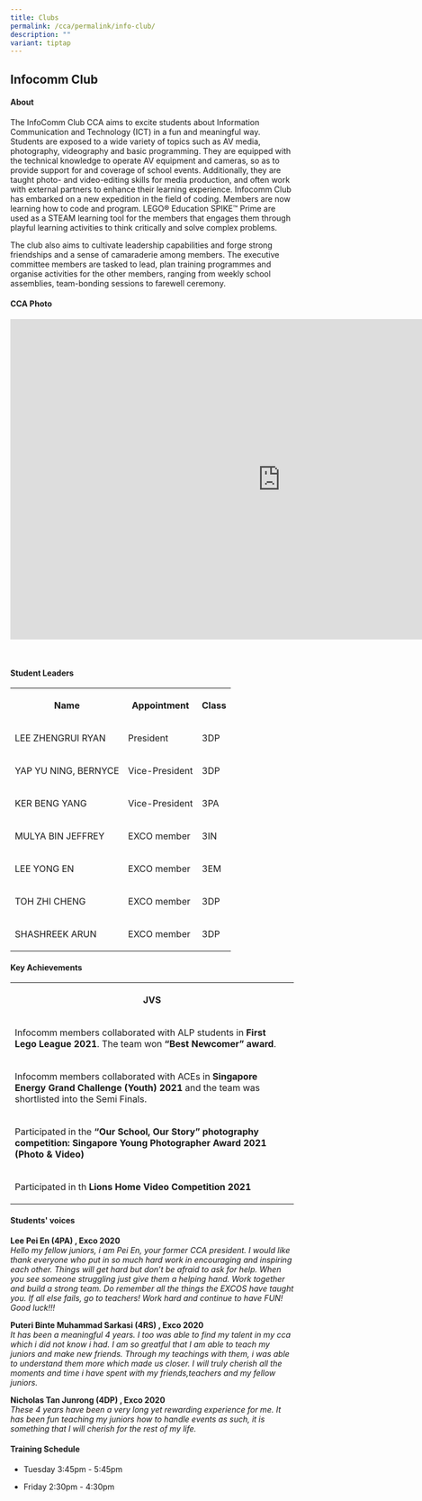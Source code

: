 ```yaml
---
title: Clubs
permalink: /cca/permalink/info-club/
description: ""
variant: tiptap
---
```

<h2>Infocomm Club</h2><h4>About</h4><p>The InfoComm Club CCA aims to excite students about Information Communication and Technology (ICT) in a fun and meaningful way. Students are exposed to a wide variety of topics such as AV media, photography, videography and basic programming. They are equipped with the technical knowledge to operate AV equipment and cameras, so as to provide support for and coverage of school events. Additionally, they are taught photo- and video-editing skills for media production, and often work with external partners to enhance their learning experience. Infocomm Club has embarked on a new expedition in the field of coding. Members are now learning how to code and program. LEGO® Education SPIKE™ Prime are used as a STEAM learning tool for the members that engages them through playful learning activities to think critically and solve complex problems.</p><p>The club also aims to cultivate leadership capabilities and forge strong friendships and a sense of camaraderie among members. The executive committee members are tasked to lead, plan training programmes and organise activities for the other members, ranging from weekly school assemblies, team-bonding sessions to farewell ceremony.</p><h4>CCA Photo</h4><div class="iframe-wrapper"><iframe height="569" width="960" allowfullscreen="true" frameborder="0" src="https://docs.google.com/presentation/d/e/2PACX-1vS0-kERLIr74LJ_AoWRJCo8PXA5TLK72xZQSUzJHIKczMDJAGl_ZVhNrWZJi9Oaz9_QT9uzavIyxznz/embed?start=true&amp;loop=true&amp;delayms=5000"></iframe></div><p><br></p><h4>Student Leaders</h4><table><tbody><tr><th rowspan="1" colspan="1"><p>Name</p></th><th rowspan="1" colspan="1"><p>Appointment</p></th><th rowspan="1" colspan="1"><p>Class</p></th></tr><tr><td rowspan="1" colspan="1"><p>LEE ZHENGRUI RYAN</p></td><td rowspan="1" colspan="1"><p>President</p></td><td rowspan="1" colspan="1"><p>3DP</p></td></tr><tr><td rowspan="1" colspan="1"><p>YAP YU NING, BERNYCE</p></td><td rowspan="1" colspan="1"><p>Vice-President</p></td><td rowspan="1" colspan="1"><p>3DP</p></td></tr><tr><td rowspan="1" colspan="1"><p>KER BENG YANG</p></td><td rowspan="1" colspan="1"><p>Vice-President</p></td><td rowspan="1" colspan="1"><p>3PA</p></td></tr><tr><td rowspan="1" colspan="1"><p>MULYA BIN JEFFREY</p></td><td rowspan="1" colspan="1"><p>EXCO member</p></td><td rowspan="1" colspan="1"><p>3IN</p></td></tr><tr><td rowspan="1" colspan="1"><p>LEE YONG EN</p></td><td rowspan="1" colspan="1"><p>EXCO member</p></td><td rowspan="1" colspan="1"><p>3EM</p></td></tr><tr><td rowspan="1" colspan="1"><p>TOH ZHI CHENG</p></td><td rowspan="1" colspan="1"><p>EXCO member</p></td><td rowspan="1" colspan="1"><p>3DP</p></td></tr><tr><td rowspan="1" colspan="1"><p>SHASHREEK ARUN</p></td><td rowspan="1" colspan="1"><p>EXCO member</p></td><td rowspan="1" colspan="1"><p>3DP</p></td></tr></tbody></table><h4>Key Achievements</h4><table><tbody><tr><th rowspan="1" colspan="1"><p>JVS</p></th></tr><tr><td rowspan="1" colspan="1"><p>Infocomm members collaborated with ALP students in <strong>First Lego League 2021</strong>. The team won <strong>“Best Newcomer” award</strong>.</p></td></tr><tr><td rowspan="1" colspan="1"><p>Infocomm members collaborated with ACEs in <strong>Singapore Energy Grand Challenge (Youth) 2021</strong> and the team was shortlisted into the Semi Finals.</p></td></tr><tr><td rowspan="1" colspan="1"><p>Participated in the <strong>“Our School, Our Story” photography competition: Singapore Young Photographer Award 2021 (Photo &amp; Video)</strong></p></td></tr><tr><td rowspan="1" colspan="1"><p>Participated in th <strong>Lions Home Video Competition 2021</strong></p></td></tr></tbody></table><h4>Students' voices</h4><p><strong>Lee Pei En (4PA) , Exco 2020</strong> <br><em>Hello my fellow juniors, i am Pei En, your former CCA president. I would like thank everyone who put in so much hard work in encouraging and inspiring each other. Things will get hard but don’t be afraid to ask for help. When you see someone struggling just give them a helping hand. Work together and build a strong team. Do remember all the things the EXCOS have taught you. If all else fails, go to teachers! Work hard and continue to have FUN! Good luck!!!</em></p><p><strong>Puteri Binte Muhammad Sarkasi (4RS) , Exco 2020</strong> <br><em>It has been a meaningful 4 years. I too was able to find my talent in my cca which i did not know i had. I am so greatful that I am able to teach my juniors and make new friends. Through my teachings with them, i was able to understand them more which made us closer. I will truly cherish all the moments and time i have spent with my friends,teachers and my fellow juniors.</em></p><p><strong>Nicholas Tan Junrong (4DP) , Exco 2020</strong> <br><em>These 4 years have been a very long yet rewarding experience for me. It has been fun teaching my juniors how to handle events as such, it is something that I will cherish for the rest of my life.</em></p><h4>Training Schedule</h4><ul data-tight="true" class="tight"><li><p>Tuesday 3:45pm - 5:45pm<br></p></li><li><p>Friday 2:30pm - 4:30pm</p></li></ul><p></p>
